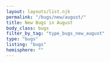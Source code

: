 ```yaml
---
layout: layouts/list.njk
permalink: "/bugs/new/august/"
title: New Bugs in August
body_class: bugs
filter_by_tag: "type_bugs_new_august"
type: "bugs"
listing: "bugs"
hemisphere: ""
---
```

